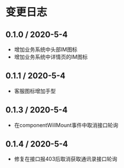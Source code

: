 # 变更日志

## 0.1.0 / 2020-5-4

- 增加业务系统中头部IM图标
- 增加业务系统中详情页的IM图标

## 0.1.1 / 2020-5-4

- 客服图标增加手型

## 0.1.3 / 2020-5-4

- 在componentWillMount事件中取消接口轮询

## 0.1.4 / 2020-5-4

- 修复在接口报403后取消获取通讯录接口轮询

